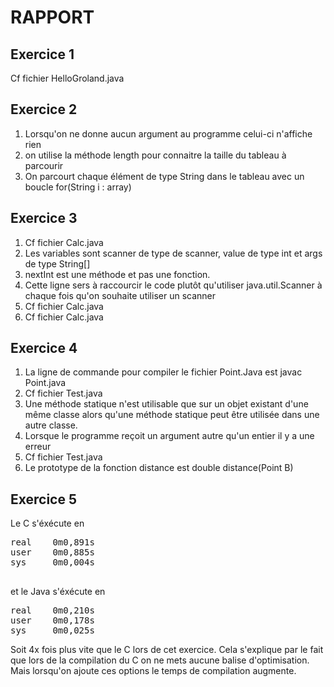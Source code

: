 # RAPPORT

## Exercice 1
Cf fichier HelloGroland.java

## Exercice 2
1) Lorsqu'on ne donne aucun argument au programme celui-ci n'affiche rien
2) on utilise la méthode length pour connaitre la taille du tableau à parcourir
3) On parcourt chaque élément de type String dans le tableau avec un boucle for(String i : array)

## Exercice 3
1) Cf fichier Calc.java
2) Les variables sont scanner de type de scanner, value de type int et args de type String[]
3) nextInt est une méthode et pas une fonction. 
4) Cette ligne sers à raccourcir le code plutôt qu'utiliser java.util.Scanner à chaque fois qu'on souhaite utiliser un scanner
5) Cf fichier Calc.java
6) Cf fichier Calc.java


## Exercice 4
1) La ligne de commande pour compiler le fichier Point.Java est javac Point.java
2) Cf fichier Test.java
3) Une méthode statique n'est utilisable que sur un objet existant d'une même classe alors qu'une méthode statique peut être utilisée dans une autre classe.
4) Lorsque le programme reçoit un argument autre qu'un entier il y a une erreur
5) Cf fichier Test.java
6) Le prototype de la fonction distance est double distance(Point B)

## Exercice 5
 Le C s'éxécute en
 <pre>
real	0m0,891s
user	0m0,885s
sys     0m0,004s
 </pre>
 
 et le Java s'éxécute en
 <pre>
real	0m0,210s
user	0m0,178s
sys	    0m0,025s
</pre>

Soit 4x fois plus vite que le C lors de cet exercice. Cela s'explique par le fait que lors de la compilation du C on ne mets aucune balise d'optimisation. Mais lorsqu'on ajoute ces options le temps de compilation augmente.